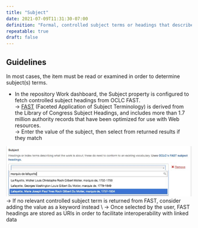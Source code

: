 ```yaml
---
title: "Subject"
date: 2021-07-09T11:31:30-07:00
definition: "Formal, controlled subject terms or headings that describe the people, organizations, events, themes, or topics of the resource."
repeatable: true
draft: false
---
```


## Guidelines

In most cases, the item must be read or examined in order to determine subject(s) terms.

- In the repository Work dashboard, the Subject property is configured to fetch controlled subject headings from OCLC FAST. \
&rarr; <u>[FAST](http://fast.oclc.org/searchfast/)</u> (Faceted Application of Subject Terminology) is derived from the Library of Congress Subject Headings, and includes more than 1.7 million authority records that have been optimized for use with Web resources. \
&rarr; Enter the value of the subject, then select from returned results if they match
<img src="/LDR_MetadataCreationGuidelines_Subject.jpg" alt="FAST search box">
&rarr; If no relevant controlled subject term is returned from FAST, consider adding the value as a keyword instead \
&rarr; Once selected by the user, FAST headings are stored as URIs in order to facilitate interoperability with linked data
